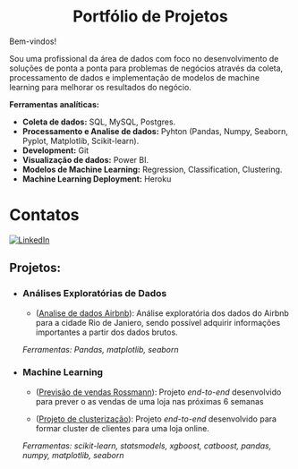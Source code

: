 
# <center>Portfólio de Projetos</center>

Bem-vindos!

Sou uma profissional da área de dados com foco no desenvolvimento de soluções de ponta a ponta para problemas de negócios através da coleta, processamento de dados e implementação de modelos de machine learning para melhorar os resultados do negócio.
 

**Ferramentas analíticas:**
- **Coleta de dados:** SQL, MySQL, Postgres.
- **Processamento e Analise de dados:** Pyhton (Pandas, Numpy, Seaborn, Pyplot, Matplotlib, Scikit-learn).
- **Development:** Git
- **Visualização de dados:** Power BI.
- **Modelos de Machine Learning:** Regression, Classification, Clustering.
- **Machine Learning Deployment:** Heroku

# Contatos

[<img alt="LinkedIn" src="https://img.shields.io/badge/LinkedIn-0077B5?style=for-the-badge&logo=linkedin&logoColor=white"/>]( https://www.linkedin.com/in/marilenesousa/)

## **Projetos:**

- ### **Análises Exploratórias de Dados**
  - ([Analise de dados Airbnb](https://github.com/MarileneA/Analise_de_dados/blob/main/airbnb_analise_de_dados.ipynb)): Análise exploratória dos dados do Airbnb para a cidade Rio de Janiero, sendo possível adquirir informações importantes a partir dos dados brutos.
 
  
  _Ferramentas: Pandas, matplotlib, seaborn_

- ### **Machine Learning**

  - ([Previsão de vendas Rossmann](https://github.com/MarileneA/rossmann_predict_sales)): Projeto _end-to-end_ desenvolvido para prever o as vendas de uma loja nas próximas 6 semanas
  
 
  - ([Projeto de clusterização]( https://github.com/MarileneA/Customer_cluster)): Projeto _end-to-end_ desenvolvido para formar cluster de clientes para uma loja online.

  _Ferramentas: scikit-learn, statsmodels, xgboost, catboost, pandas, numpy, matplotlib, seaborn_

